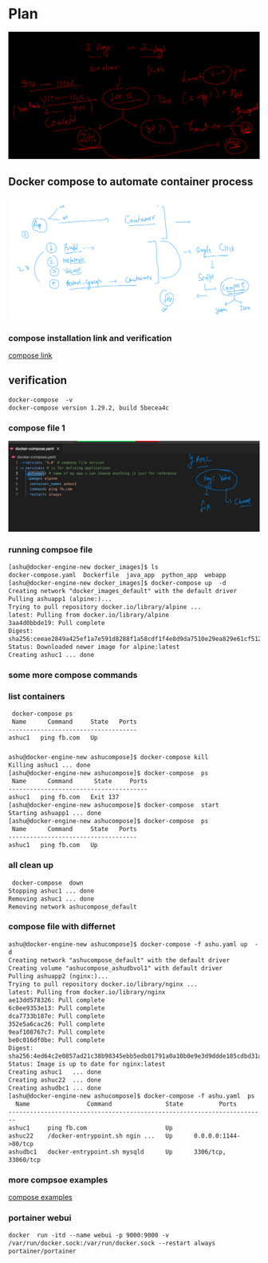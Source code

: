 # Plan 

<img src="plan.png">

## Docker compose to automate container process 

<img src="compose.png">

### compose installation link and verification 

[compose link](https://docs.docker.com/compose/install/)

## verification 

```
docker-compose  -v 
docker-compose version 1.29.2, build 5becea4c
```

### compose file 1 

<img src="file1.png">

### running compsoe file 

```
[ashu@docker-engine-new docker_images]$ ls
docker-compose.yaml  Dockerfile  java_app  python_app  webapp
[ashu@docker-engine-new docker_images]$ docker-compose up  -d 
Creating network "docker_images_default" with the default driver
Pulling ashuapp1 (alpine:)...
Trying to pull repository docker.io/library/alpine ... 
latest: Pulling from docker.io/library/alpine
3aa4d0bbde19: Pull complete
Digest: sha256:ceeae2849a425ef1a7e591d8288f1a58cdf1f4e8d9da7510e29ea829e61cf512
Status: Downloaded newer image for alpine:latest
Creating ashuc1 ... done
```

### some more compose commands 

### list containers

```
 docker-compose ps
 Name      Command     State   Ports
------------------------------------
ashuc1   ping fb.com   Up           
```

### 

```
ashu@docker-engine-new ashucompose]$ docker-compose kill 
Killing ashuc1 ... done
[ashu@docker-engine-new ashucompose]$ docker-compose  ps
 Name      Command      State     Ports
---------------------------------------
ashuc1   ping fb.com   Exit 137        
[ashu@docker-engine-new ashucompose]$ docker-compose  start
Starting ashuapp1 ... done
[ashu@docker-engine-new ashucompose]$ docker-compose  ps
 Name      Command     State   Ports
------------------------------------
ashuc1   ping fb.com   Up           
```

### all clean up 

```
 docker-compose  down 
Stopping ashuc1 ... done
Removing ashuc1 ... done
Removing network ashucompose_default
```

### compose file with differnet

```
ashu@docker-engine-new ashucompose]$ docker-compose -f ashu.yaml up  -d
Creating network "ashucompose_default" with the default driver
Creating volume "ashucompose_ashudbvol1" with default driver
Pulling ashuapp2 (nginx:)...
Trying to pull repository docker.io/library/nginx ... 
latest: Pulling from docker.io/library/nginx
ae13dd578326: Pull complete
6c0ee9353e13: Pull complete
dca7733b187e: Pull complete
352e5a6cac26: Pull complete
9eaf108767c7: Pull complete
be0c016df0be: Pull complete
Digest: sha256:4ed64c2e0857ad21c38b98345ebb5edb01791a0a10b0e9e3d9ddde185cdbd31a
Status: Image is up to date for nginx:latest
Creating ashuc1   ... done
Creating ashuc22  ... done
Creating ashudbc1 ... done
[ashu@docker-engine-new ashucompose]$ docker-compose -f ashu.yaml  ps
  Name                Command               State          Ports        
------------------------------------------------------------------------
ashuc1     ping fb.com                      Up                          
ashuc22    /docker-entrypoint.sh ngin ...   Up      0.0.0.0:1144->80/tcp
ashudbc1   docker-entrypoint.sh mysqld      Up      3306/tcp, 33060/tcp 
```

### more compsoe examples 

[compose examples](https://github.com/redashu/docker-compose)

### portainer webui

```
docker  run -itd --name webui -p 9000:9000 -v /var/run/docker.sock:/var/run/docker.sock --restart always portainer/portainer
```

